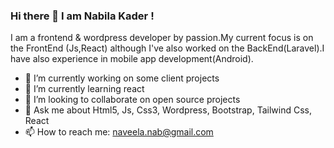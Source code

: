 ### Hi there 👋 I am Nabila Kader !
I am a  frontend & wordpress developer by passion.My current focus is on the FrontEnd (Js,React) although I've also worked on the BackEnd(Laravel).I have also experience in mobile app development(Android).

- 🔭 I’m currently working on some client projects
- 🌱 I’m currently learning react
- 👯 I’m looking to collaborate on open source projects
- 💬 Ask me about Html5, Js, Css3, Wordpress, Bootstrap, Tailwind Css, React 
- 📫 How to reach me: naveela.nab@gmail.com 

    
